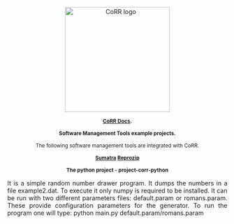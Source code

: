 <p align="center">
    <img src="https://rawgit.com/usnistgov/corr/master/corr-view/frontend/images/logo.svg"
         height="240"
         alt="CoRR logo"
         class="inline">
</p>
<p align="center"><sup><strong>
<a href="http://corr.readthedocs.io/en/latest/rst/README.html">CoRR Docs</a>.
</strong></sup></p>

<p align="center"><sup><strong>
Software Management Tools example projects.
</strong></sup></p>
<p align="center"><sup>
The following software management tools are integrated with CoRR.
</sup></p>

<p align="center"><sup><strong>
<a href="https://github.com/usnistgov/corr-sumatra">Sumatra</a>
<a href="https://github.com/usnistgov/corr-reprozip">Reprozip</a>
</strong></sup></p>

<p align="center"><sup><strong>
The python project - project-corr-python
</strong></sup></p>
<p align="justify">
It is a simple random number drawer program. It dumps the numbers in a file example2.dat. To execute it
only numpy is required to be installed. It can be run with two different parameters files: default.param
or romans.param. These provide configuration parameters for the generator. To run the program one will
type: python main.py default.param/romans.param
</p>

